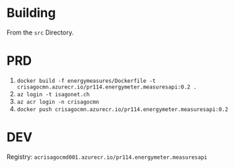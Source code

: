 # Building

From the `src` Directory.

# PRD
1. `docker build -f energymeasures/Dockerfile -t crisagocmn.azurecr.io/pr114.energymeter.measuresapi:0.2 .`
2. `az login -t isagonet.ch`
3. `az acr login -n crisagocmn`
4. `docker push crisagocmn.azurecr.io/pr114.energymeter.measuresapi:0.2`

# DEV
Registry: `acrisagocmd001.azurecr.io/pr114.energymeter.measuresapi`